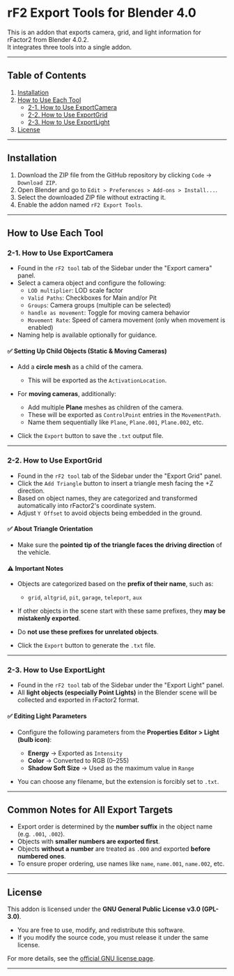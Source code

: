 # rF2 Export Tools for Blender 4.0

This is an addon that exports camera, grid, and light information for rFactor2 from Blender 4.0.2.  
It integrates three tools into a single addon.

---

## Table of Contents

1. [Installation](#installation)  
2. [How to Use Each Tool](#how-to-use-each-tool)  
   - [2-1. How to Use ExportCamera](#2-1-how-to-use-exportcamera)  
   - [2-2. How to Use ExportGrid](#2-2-how-to-use-exportgrid)  
   - [2-3. How to Use ExportLight](#2-3-how-to-use-exportlight)  
3. [License](#license)  

---

## Installation

1. Download the ZIP file from the GitHub repository by clicking `Code` → `Download ZIP`.  
2. Open Blender and go to `Edit > Preferences > Add-ons > Install...`.  
3. Select the downloaded ZIP file without extracting it.  
4. Enable the addon named `rF2 Export Tools`.

---

## How to Use Each Tool

### 2-1. How to Use ExportCamera

- Found in the `rF2 tool` tab of the Sidebar under the "Export camera" panel.
- Select a camera object and configure the following:
  - `LOD multiplier`: LOD scale factor
  - `Valid Paths`: Checkboxes for Main and/or Pit
  - `Groups`: Camera groups (multiple can be selected)
  - `handle as movement`: Toggle for moving camera behavior
  - `Movement Rate`: Speed of camera movement (only when movement is enabled)
- Naming help is available optionally for guidance.

#### ✅ Setting Up Child Objects (Static & Moving Cameras)

- Add a **circle mesh** as a child of the camera.
  - This will be exported as the `ActivationLocation`.
- For **moving cameras**, additionally:
  - Add multiple **Plane** meshes as children of the camera.
  - These will be exported as `ControlPoint` entries in the `MovementPath`.
  - Name them sequentially like `Plane`, `Plane.001`, `Plane.002`, etc.

- Click the `Export` button to save the `.txt` output file.

---

### 2-2. How to Use ExportGrid

- Found in the `rF2 tool` tab of the Sidebar under the "Export Grid" panel.
- Click the `Add Triangle` button to insert a triangle mesh facing the +Z direction.
- Based on object names, they are categorized and transformed automatically into rFactor2's coordinate system.
- Adjust `Y Offset` to avoid objects being embedded in the ground.

#### ✅ About Triangle Orientation

- Make sure the **pointed tip of the triangle faces the driving direction** of the vehicle.

#### ⚠️ Important Notes

- Objects are categorized based on the **prefix of their name**, such as:
  - `grid`, `altgrid`, `pit`, `garage`, `teleport`, `aux`
- If other objects in the scene start with these same prefixes, they **may be mistakenly exported**.
- Do **not use these prefixes for unrelated objects**.

- Click the `Export` button to generate the `.txt` file.

---

### 2-3. How to Use ExportLight

- Found in the `rF2 tool` tab of the Sidebar under the "Export Light" panel.
- All **light objects (especially Point Lights)** in the Blender scene will be collected and exported in rFactor2 format.

#### ✅ Editing Light Parameters

- Configure the following parameters from the **Properties Editor > Light (bulb icon)**:
  - **Energy** → Exported as `Intensity`
  - **Color** → Converted to RGB (0–255)
  - **Shadow Soft Size** → Used as the maximum value in `Range`

- You can choose any filename, but the extension is forcibly set to `.txt`.

---

## Common Notes for All Export Targets

- Export order is determined by the **number suffix** in the object name (e.g. `.001`, `.002`).
- Objects with **smaller numbers are exported first**.
- Objects **without a number** are treated as `.000` and exported **before numbered ones**.
- To ensure proper ordering, use names like `name`, `name.001`, `name.002`, etc.

---

## License

This addon is licensed under the **GNU General Public License v3.0 (GPL-3.0)**.

- You are free to use, modify, and redistribute this software.
- If you modify the source code, you must release it under the same license.

For more details, see the [official GNU license page](https://www.gnu.org/licenses/gpl-3.0.html).

---
